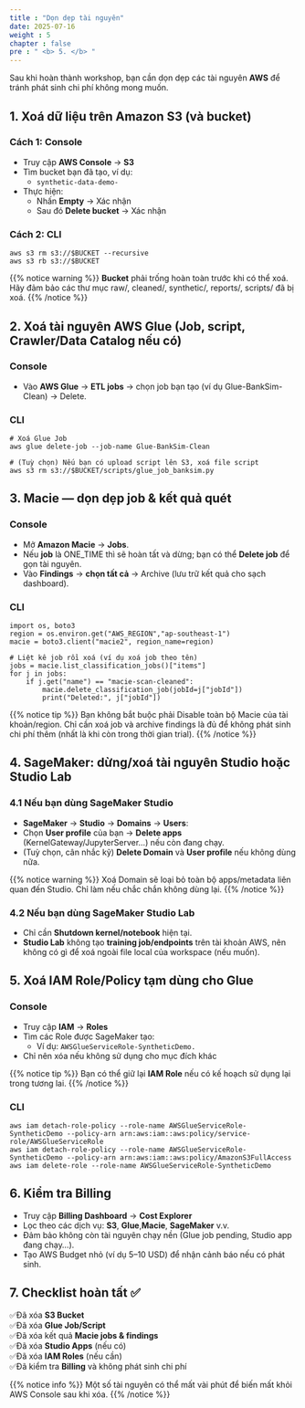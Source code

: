 ```yaml
---
title : "Dọn dẹp tài nguyên"
date: 2025-07-16
weight : 5
chapter : false
pre : " <b> 5. </b> "
---
```


Sau khi hoàn thành workshop, bạn cần dọn dẹp các tài nguyên **AWS** để tránh phát sinh chi phí không mong muốn.

## 1. Xoá dữ liệu trên Amazon S3 (và bucket)
### Cách 1: Console
- Truy cập **AWS Console** → **S3**
- Tìm bucket bạn đã tạo, ví dụ:  
  - `synthetic-data-demo-`
- Thực hiện:
  - Nhấn **Empty** → Xác nhận
  - Sau đó **Delete bucket** → Xác nhận

### Cách 2: CLI
```
aws s3 rm s3://$BUCKET --recursive
aws s3 rb s3://$BUCKET
```

{{% notice warning %}}
**Bucket** phải trống hoàn toàn trước khi có thể xoá. Hãy đảm bảo các thư mục raw/, cleaned/, synthetic/, reports/, scripts/ đã bị xoá.
{{% /notice %}}

## 2. Xoá tài nguyên AWS Glue (Job, script, Crawler/Data Catalog nếu có)
### Console 
- Vào **AWS Glue** → **ETL jobs** → chọn job bạn tạo (ví dụ Glue-BankSim-Clean) → Delete.
### CLI
```
# Xoá Glue Job
aws glue delete-job --job-name Glue-BankSim-Clean

# (Tuỳ chọn) Nếu bạn có upload script lên S3, xoá file script
aws s3 rm s3://$BUCKET/scripts/glue_job_banksim.py
```
## 3. Macie — dọn dẹp job & kết quả quét
### Console
- Mở **Amazon Macie** → **Jobs**.
- Nếu **job** là ONE_TIME thì sẽ hoàn tất và dừng; bạn có thể **Delete job** để gọn tài nguyên.
- Vào **Findings** → **chọn tất cả** → Archive (lưu trữ kết quả cho sạch dashboard).

### CLI
```
import os, boto3
region = os.environ.get("AWS_REGION","ap-southeast-1")
macie = boto3.client("macie2", region_name=region)

# Liệt kê job rồi xoá (ví dụ xoá job theo tên)
jobs = macie.list_classification_jobs()["items"]
for j in jobs:
    if j.get("name") == "macie-scan-cleaned":
        macie.delete_classification_job(jobId=j["jobId"])
        print("Deleted:", j["jobId"])
```

{{% notice tip %}}
Bạn không bắt buộc phải Disable toàn bộ Macie của tài khoản/region. Chỉ cần xoá job và archive findings là đủ để không phát sinh chi phí thêm (nhất là khi còn trong thời gian trial).
{{% /notice %}}

## 4. SageMaker: dừng/xoá tài nguyên Studio hoặc Studio Lab

### 4.1 Nếu bạn dùng SageMaker Studio
- **SageMaker** → **Studio** → **Domains** → **Users**:
- Chọn **User profile** của bạn → **Delete apps** (KernelGateway/JupyterServer…) nếu còn đang chạy.
- (Tuỳ chọn, cân nhắc kỹ) **Delete Domain** và **User profile** nếu không dùng nữa.

{{% notice warning %}}
Xoá Domain sẽ loại bỏ toàn bộ apps/metadata liên quan đến Studio. Chỉ làm nếu chắc chắn không dùng lại.
{{% /notice %}}

### 4.2 Nếu bạn dùng SageMaker Studio Lab
- Chỉ cần **Shutdown kernel/notebook** hiện tại.
- **Studio Lab** không tạo **training job/endpoints** trên tài khoản AWS, nên không có gì để xoá ngoài file local của workspace (nếu muốn).

## 5. Xoá IAM Role/Policy tạm dùng cho Glue
### Console
- Truy cập **IAM** → **Roles**
- Tìm các Role được SageMaker tạo:
  - Ví dụ: `AWSGlueServiceRole-SyntheticDemo.`
- Chỉ nên xóa nếu không sử dụng cho mục đích khác

{{% notice tip %}}
Bạn có thể giữ lại **IAM Role** nếu có kế hoạch sử dụng lại trong tương lai.
{{% /notice %}}

### CLI
```
aws iam detach-role-policy --role-name AWSGlueServiceRole-SyntheticDemo --policy-arn arn:aws:iam::aws:policy/service-role/AWSGlueServiceRole
aws iam detach-role-policy --role-name AWSGlueServiceRole-SyntheticDemo --policy-arn arn:aws:iam::aws:policy/AmazonS3FullAccess
aws iam delete-role --role-name AWSGlueServiceRole-SyntheticDemo
```

## 6. Kiểm tra Billing

- Truy cập **Billing Dashboard** → **Cost Explorer**
- Lọc theo các dịch vụ: **S3**, **Glue**,**Macie**, **SageMaker** v.v.
- Đảm bảo không còn tài nguyên chạy nền (Glue job pending, Studio app đang chạy…).
- Tạo AWS Budget nhỏ (ví dụ 5–10 USD) để nhận cảnh báo nếu có phát sinh.

## 7. Checklist hoàn tất ✅

✅Đã xóa **S3 Bucket**  
✅Đã xóa **Glue Job/Script**  
✅Đã xóa kết quả **Macie jobs & findings**  
✅Đã xóa **Studio Apps** (nếu có)  
✅Đã xóa **IAM Roles** (nếu cần)  
✅Đã kiểm tra **Billing** và không phát sinh chi phí  

{{% notice info %}}
Một số tài nguyên có thể mất vài phút để biến mất khỏi AWS Console sau khi xóa.
{{% /notice %}}
